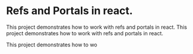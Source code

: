 # Refs and Portals in react.

This project demonstrates how to work with refs and portals in react.
This project demonstrates how to work with refs and portals in react.


This project demonstrates how to wo